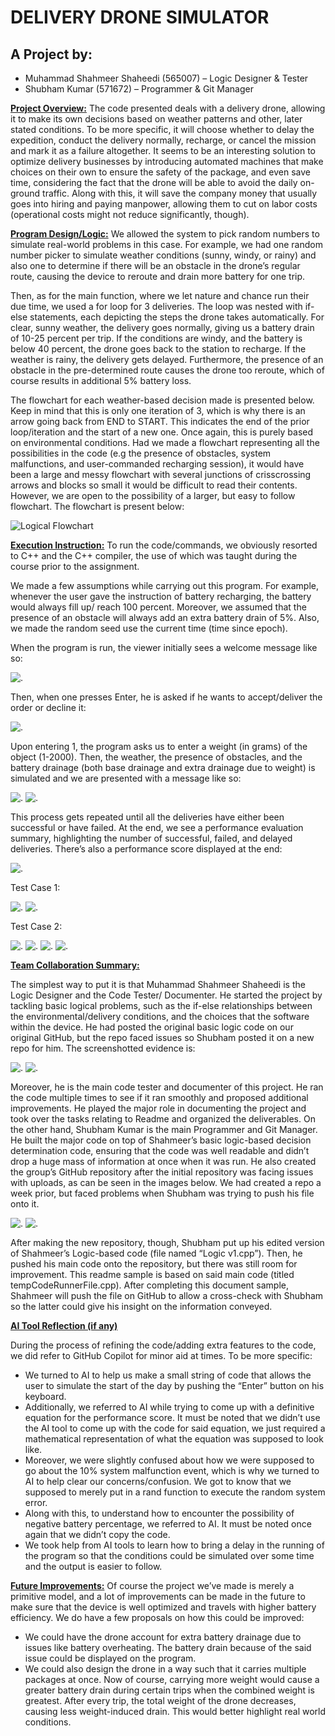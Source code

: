 # DELIVERY DRONE SIMULATOR
## A Project by:
* Muhammad Shahmeer Shaheedi (565007) – Logic Designer & Tester
* Shubham Kumar (571672) – Programmer & Git Manager


<ins>**Project Overview:**</ins>
The code presented deals with a delivery drone, allowing it to make its own decisions based on weather patterns and other, later stated conditions. To be more specific, it will choose whether to delay the expedition, conduct the delivery normally, recharge, or cancel the mission and mark it as a failure altogether. It seems to be an interesting solution to optimize delivery businesses by introducing automated machines that make choices on their own to ensure the safety of the package, and even save time, considering the fact that the drone will be able to avoid the daily on-ground traffic. Along with this, it will save the company money that usually goes into hiring and paying manpower, allowing them to cut on labor costs (operational costs might not reduce significantly, though).

<ins>**Program Design/Logic:**</ins>
We allowed the system to pick random numbers to simulate real-world problems in this case. For example, we had one random number picker to simulate weather conditions (sunny, windy, or rainy) and also one to determine if there will be an obstacle in the drone’s regular route, causing the device to reroute and drain more battery for one trip.

Then, as for the main function, where we let nature and chance run their due time, we used a for loop for 3 deliveries. The loop was nested with if-else statements, each depicting the steps the drone takes automatically. For clear, sunny weather, the delivery goes normally, giving us a battery drain of 10-25 percent per trip. If the conditions are windy, and the battery is below 40 percent, the drone goes back to the station to recharge. If the weather is rainy, the delivery gets delayed. Furthermore, the presence of an obstacle in the pre-determined route causes the drone too reroute, which of course results in additional 5% battery loss.  

The flowchart for each weather-based decision made is presented below. Keep in mind that this is only one iteration of 3, which is why there is an arrow going back from END to START. This indicates the end of the prior loop/iteration and the start of a new one. Once again, this is purely based on environmental conditions. Had we made a flowchart representing all the possibilities in the code (e.g the presence of obstacles, system malfunctions, and user-commanded recharging session), it would have been a large and messy flowchart with several junctions of crisscrossing arrows and blocks so small it would be difficult to read their contents. However, we are open to the possibility of a larger, but easy to follow flowchart. The flowchart is present below:

![Logical Flowchart](https://github.com/Shubam0076/Shahmeer_Shubham_FOCP_Assignment-1/blob/main/ReferencePics/Screenshot%20(130).png)

<ins>**Execution Instruction:**</ins>
To run the code/commands, we obviously resorted to C++ and the C++ compiler, the use of which was taught during the course prior to the assignment. 

We made a few assumptions while carrying out this program. For example, whenever the user gave the instruction of battery recharging, the battery would always fill up/ reach 100 percent. Moreover, we assumed that the presence of an obstacle will always add an extra battery drain of 5%. Also, we made the random seed use the current time (time since epoch). 

When the program is run, the viewer initially sees a welcome message like so:

![.](https://github.com/Shubam0076/Shahmeer_Shubham_FOCP_Assignment-1/blob/main/ReferencePics/1.png)

Then, when one presses Enter, he is asked if he wants to accept/deliver the order or decline it:

![.](https://github.com/Shubam0076/Shahmeer_Shubham_FOCP_Assignment-1/blob/main/ReferencePics/2.png)

Upon entering 1, the program asks us to enter a weight (in grams) of the object (1-2000). Then, the weather, the presence of obstacles, and the battery drainage (both base drainage and extra drainage due to weight) is simulated and we are presented with a message like so:

![.](https://github.com/Shubam0076/Shahmeer_Shubham_FOCP_Assignment-1/blob/main/ReferencePics/3.png)
![.](https://github.com/Shubam0076/Shahmeer_Shubham_FOCP_Assignment-1/blob/main/ReferencePics/4.png)

This process gets repeated until all the deliveries have either been successful or have failed. At the end, we see a performance evaluation summary, highlighting the number of successful, failed, and delayed deliveries. There’s also a performance score displayed at the end:

![.](https://github.com/Shubam0076/Shahmeer_Shubham_FOCP_Assignment-1/blob/main/ReferencePics/5.png)

Test Case 1:

![.](https://github.com/Shubam0076/Shahmeer_Shubham_FOCP_Assignment-1/blob/main/ReferencePics/6.png)
![.](https://github.com/Shubam0076/Shahmeer_Shubham_FOCP_Assignment-1/blob/main/ReferencePics/7.png)

Test Case 2:

![.](https://github.com/Shubam0076/Shahmeer_Shubham_FOCP_Assignment-1/blob/main/ReferencePics/15.png)
![.](https://github.com/Shubam0076/Shahmeer_Shubham_FOCP_Assignment-1/blob/main/ReferencePics/8.png)
![.](https://github.com/Shubam0076/Shahmeer_Shubham_FOCP_Assignment-1/blob/main/ReferencePics/9.png)
![.](https://github.com/Shubam0076/Shahmeer_Shubham_FOCP_Assignment-1/blob/main/ReferencePics/10.png)

<ins>**Team Collaboration Summary:**</ins>

The simplest way to put it is that Muhammad Shahmeer Shaheedi is the Logic Designer and the Code Tester/ Documenter. He started the project by tackling basic logical problems, such as the if-else relationships between the environmental/delivery conditions, and the choices that the software within the device. He had posted the original basic logic code on our original GitHub, but the repo faced issues so Shubham posted it on a new repo for him. The screenshotted evidence is:

![.](https://github.com/Shubam0076/Shahmeer_Shubham_FOCP_Assignment-1/blob/main/ReferencePics/11.png)
![.](https://github.com/Shubam0076/Shahmeer_Shubham_FOCP_Assignment-1/blob/main/ReferencePics/12.png)

Moreover, he is the main code tester and documenter of this project. He ran the code multiple times to see if it ran smoothly and proposed additional improvements. He played the major role in documenting the project and took over the tasks relating to Readme and organized the deliverables.
On the other hand, Shubham Kumar is the main Programmer and Git Manager. He built the major code on top of Shahmeer’s basic logic-based decision determination code, ensuring	that the code was well readable and didn’t drop a huge mass of information at once when it was run. He also created the group’s GitHub repository after the initial repository was facing issues with uploads, as can be seen in the images below. We had created a repo a week prior, but faced problems when Shubham was trying to push his file onto it.

![.](https://github.com/Shubam0076/Shahmeer_Shubham_FOCP_Assignment-1/blob/main/ReferencePics/13.png)
![.](https://github.com/Shubam0076/Shahmeer_Shubham_FOCP_Assignment-1/blob/main/ReferencePics/14.png)

After making the new repository, though, Shubham put up his edited version of Shahmeer’s Logic-based code (file named “Logic v1.cpp”). Then, he pushed his main code onto the repository, but there was still room for improvement. This readme sample is based on said main code (titled tempCodeRunnerFile.cpp). After completing this document sample, Shahmeer will push the file on GitHub to allow a cross-check with Shubham so the latter could give his insight on the information conveyed. 

<ins>**AI Tool Reflection (if any)**</any>

During the process of refining the code/adding extra features to the code, we did refer to GitHub Copilot for minor aid at times. To be more specific:

*	We turned to AI to help us make a small string of code that allows the user to simulate the start of the day by pushing the “Enter” button on his keyboard.
*	Additionally, we referred to AI while trying to come up with a definitive equation for the performance score. It must be noted that we didn’t use the AI tool to come up with the code for said equation, we just required a mathematical representation of what the equation was supposed to look like.
*	Moreover, we were slightly confused about how we were supposed to go about the 10% system malfunction event, which is why we turned to AI to help clear our concerns/confusion. We got to know that we supposed to merely put in a rand function to execute the random system error.
* 	Along with this, to understand how to encounter the possibility of negative battery percentage, we referred to AI. It must be noted once again that we didn’t copy the code.
*	We took help from AI tools to learn how to bring a delay in the running of the program so that the conditions could be simulated over some time and the output is easier to follow. 

<ins>**Future Improvements:**</ins>
Of course the project we’ve made is merely a primitive model, and a lot of improvements can be made in the future to make sure that the device is well optimized and travels with higher battery efficiency. We do have a few proposals on how this could be improved:

*	We could have the drone account for extra battery drainage due to issues like battery overheating. The battery drain because of the said issue could be displayed on the program.
* 	We could also design the drone in a way such that it carries multiple packages at once. Now of course, carrying more weight would cause a greater battery drain during certain trips when the combined weight is greatest. After every trip, the total weight of the drone decreases, causing less weight-induced drain. This would better highlight real world conditions.